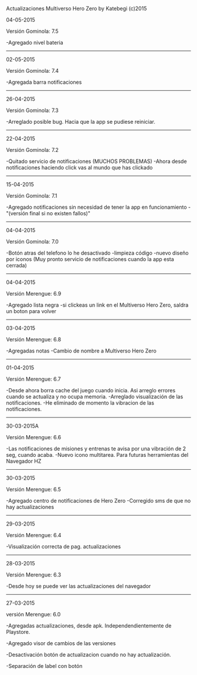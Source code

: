   Actualizaciones Multiverso Hero Zero 
         by Katebegi (c)2015

04-05-2015

Versión Gominola: 7.5

  -Agregado nivel bateria
____________________ 
02-05-2015

Versión Gominola: 7.4

  -Agregada barra notificaciones
____________________   
26-04-2015

Versión Gominola: 7.3

  -Arreglado posible bug. Hacia que la app
  se pudiese reiniciar.
____________________          
22-04-2015

Versión Gominola: 7.2

  -Quitado servicio de notificaciones
  (MUCHOS PROBLEMAS)
  -Ahora desde notificaciones haciendo click
  vas al mundo que has clickado
____________________ 
               
15-04-2015

Versión Gominola: 7.1

  -Agregado notificaciones sin necesidad de
  tener la app en funcionamiento
  -"(versión final si no existen fallos)"
____________________ 

04-04-2015

Versión Gominola: 7.0

  -Botón atras del telefono lo he desactivado
  -limpieza código
  -nuevo diseño por iconos
  (Muy pronto servicio de notificaciones
  cuando la app esta cerrada) 
____________________ 
 
04-04-2015

Versión Merengue: 6.9

  -Agregado lista negra
  -si clickeas un link en el Multiverso 
  Hero Zero, saldra un boton para volver
____________________ 

03-04-2015

Versión Merengue: 6.8

  -Agregadas notas
  -Cambio de nombre a Multiverso Hero Zero
____________________    

01-04-2015

Versión Merengue: 6.7

  -Desde ahora borra cache del juego cuando
  inicia. Asi arreglo errores cuando se 
  actualiza y no ocupa memoria.
  -Arreglado visualización de las 
  notificaciones.
  -He eliminado de momento la 
  vibracion de las notificaciones.
____________________    

30-03-2015A

Versión Merengue: 6.6

  -Las notificaciones de misiones y 
  entrenas te avisa por una vibración
  de 2 seg, cuando acaba.
  -Nuevo icono multitarea. Para futuras
  herramientas del Navegador HZ
____________________

30-03-2015

Versión Merengue: 6.5

  -Agregado centro de notificaciones
  de Hero Zero
  -Corregido sms de que no hay
  actualizaciones
____________________

29-03-2015

Versión Merengue: 6.4

  -Visualización correcta de pag.
  actualizaciones
_____________________

28-03-2015

Versión Merengue: 6.3

  -Desde hoy se puede ver las
  actualizaciones del navegador
_____________________

27-03-2015

versión Merengue: 6.0

  -Agregadas actualizaciones, desde apk.
  Independendientemente de Playstore.
      
  -Agregado visor de cambios de las
  versiones
      
  -Desactivación botón de actualizacion
  cuando no hay actualización.
      
  -Separación de label con botón

